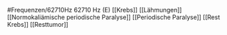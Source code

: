 #Frequenzen/62710Hz
62710 Hz (E)
[[Krebs]]
[[Lähmungen]]
[[Normokaliämische periodische Paralyse]]
[[Periodische Paralyse]]
[[Rest Krebs]]
[[Resttumor]]